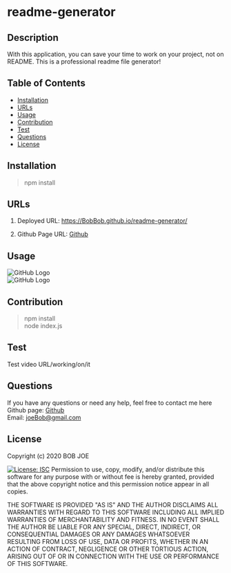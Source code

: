 
# readme-generator

## Description
With this application, you can save your time to work on your project, not on README. This is a professional readme file generator!

## Table of Contents
* [Installation](#installation)
* [URLs](#URLs)
* [Usage](#usage)
* [Contribution](#contribution)
* [Test](#test)
* [Questions](#questions)
* [License](#license)

## Installation
>npm install

## URLs
1. Deployed URL: 
https://BobBob.github.io/readme-generator/

2. Github Page URL: 
[Github](https://github.com/BobBob/readme-generator/)


## Usage
![GitHub Logo](image/url1) <br> ![GitHub Logo]( image/url2) <br>


## Contribution
>npm install <br >node index.js


## Test
Test video URL/working/on/it


## Questions
If you have any questions or need any help, feel free to contact me here <br>
Github page: [Github](https://github.com/BobBob/) <br>
Email: joeBob@gmail.com


## License
Copyright (c) 2020 BOB JOE


[![License: ISC](https://img.shields.io/badge/License-ISC-blue.svg)](https://opensource.org/licenses/ISC)
Permission to use, copy, modify, and/or distribute this software for any
purpose with or without fee is hereby granted, provided that the above
copyright notice and this permission notice appear in all copies.

THE SOFTWARE IS PROVIDED "AS IS" AND THE AUTHOR DISCLAIMS ALL WARRANTIES
WITH REGARD TO THIS SOFTWARE INCLUDING ALL IMPLIED WARRANTIES OF
MERCHANTABILITY AND FITNESS. IN NO EVENT SHALL THE AUTHOR BE LIABLE FOR
ANY SPECIAL, DIRECT, INDIRECT, OR CONSEQUENTIAL DAMAGES OR ANY DAMAGES
WHATSOEVER RESULTING FROM LOSS OF USE, DATA OR PROFITS, WHETHER IN AN
ACTION OF CONTRACT, NEGLIGENCE OR OTHER TORTIOUS ACTION, ARISING OUT OF
OR IN CONNECTION WITH THE USE OR PERFORMANCE OF THIS SOFTWARE.
